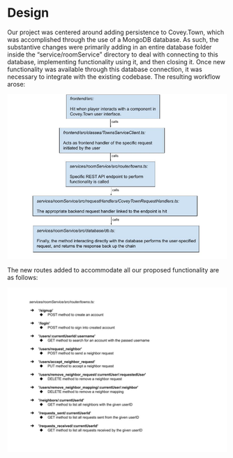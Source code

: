 # Design

Our project was centered around adding persistence to Covey.Town, which was accomplished through the use of a MongoDB database. As such, the substantive changes were primarily adding in an entire database folder inside the “service/roomService” directory to deal with connecting to this database, implementing functionality using it, and then closing it. Once new functionality was available through this database connection, it was necessary to integrate with the existing codebase. The resulting workflow arose:

![Data Flow](docs/dataflow.jpg)

The new routes added to accommodate all our proposed functionality are as follows:

![Routes](docs/routes.jpg)
